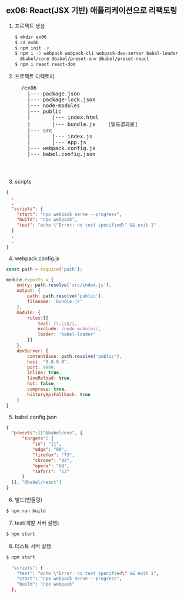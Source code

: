 ## ex06: React(JSX 기반) 애플리케이션으로 리팩토링

1. 프로젝트 생성
    ```bash
    $ mkdir ex06
    $ cd ex06
    $ npm init -y
    $ npm i -D webpack webpack-cli webpack-dev-server babel-loader 
      @babel/core @babel/preset-env @babel/preset-react
    $ npm i react react-dom
    ```
2.  프로젝트 디렉토리
    <pre>
      /ex06
        |--- package.json
        |--- package-lock.json
        |--- node-modules
        |--- public
        |       |--- index.html
        |       |--- bundle.js    [빌드결과물]
        |--- src
        |       |--- index.js
        |       |--- App.js
        |--- webpack.config.js
        |--- babel.config.json
    <pre>

3. scripts
```json
{
  .
  .
  "scripts": {
    "start": "npx webpack serve --progress",
    "build": "npx webpack",
    "test": "echo \"Error: no test specified\" && exit 1"
  }
  .
  .
}
```
4. webpack.config.js
```javascript
const path = require('path');

module.exports = {
    entry: path.resolve('src/index.js'),
    output: {
        path: path.resolve('public'),
        filename: 'bundle.js'
    },
    module: {
        rules:[{
            test: /\.js$/i,
            exclude: /node_modules/,
            loader: 'babel-loader'
        }]
    },
    devServer: {
        contentBase: path.resolve('public'),
        host: "0.0.0.0",
        port: 9999,
        inline: true,
        liveReload: true,
        hot: false,
        compress: true,
        historyApiFallback: true
    }
}
```

5. babel.config.json
```json 
{
  "presets":[["@babel/env", {
      "targets": {
          "ie": "11",
          "edge": "80",
          "firefox": "73",
          "chrome": "82",
          "opera": "69",
          "safari": "13"
      }
  }], "@babel/react"]
}
```


6. 빌드(번들링)
```bash
$ npm run build
```

7. test(개발 서버 실행)
```bash
$ npm start
```

8. 테스트 서버 실행
```bash
$ npm start
```

```bash
  "scripts": {
    "test": "echo \"Error: no test specified\" && exit 1",
    "start": "npx webpack serve --progress",
    "build": "npx webpack"
  },
```

